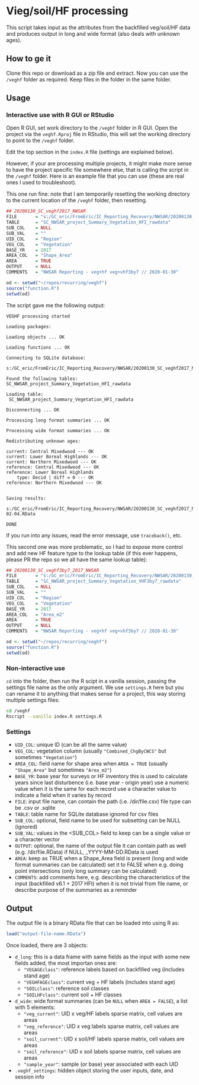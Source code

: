 # Vieg/soil/HF processing

This script takes input as the attributes from the backfilled veg/soil/HF data
and produces output in long and wide format (also deals with unknown ages).

## How to ge it

Clone this repo or download as a zip file and extract.
Now you can use the `/veghf` folder as required.
Keep files in the folder in the same folder.

## Usage

### Interactive use with R GUI or RStudio

Open R GUI, set work directory to the `/veghf` folder in R GUI.
Open the project via the `veghf.Rproj` file in RStudio, this will set the
working directory to point to the `/veghf` folder.

Edit the top section in the `index.R` file (settings are explained below).

However, if your are processing multiple projects, it might make more sense
to have the project specific file somewhere else, that is calling
the script in the `/veghf` folder. Here is an example file that you can use
(these are real ones I used to troubleshoot).

This one run fine: note that I am temporarily resetting the working directory
to the current location of the `/veghf` folder, then resetting.

``` R
## 20200130_SC_veghf2017_NWSAR
FILE       = "s:/GC_eric/FromEric/IC_Reporting_Recovery/NWSAR/20200130_SC_veghf2017_NWSAR.sqlite"
TABLE      = "SC_NWSAR_project_Summary_Vegetation_HFI_rawdata"
SUB_COL    = NULL
SUB_VAL    = ""
UID_COL    = "Region"
VEG_COL    = "Vegetation"
BASE_YR    = 2017
AREA_COL   = "Shape_Area"
AREA       = TRUE
OUTPUT     = NULL
COMMENTS   = "NWSAR Reporting - veg+hf veg+vhf3by7 // 2020-01-30"

od <- setwd("~/repos/recurring/veghf")
source("function.R")
setwd(od)
```

The script gave me the following output:

```
VEGHF processing started

Loading packages:

Loading objects ... OK

Loading functions ... OK

Connecting to SQLite database:
 s:/GC_eric/FromEric/IC_Reporting_Recovery/NWSAR/20200130_SC_veghf2017_NWSAR.sqlite

Found the following tables:
SC_NWSAR_project_Summary_Vegetation_HFI_rawdata

Loading table:
 SC_NWSAR_project_Summary_Vegetation_HFI_rawdata

Disconnecting ... OK

Processing long format summaries ... OK

Processing wide format summaries ... OK

Redistributing unknown ages:

current: Central Mixedwood --- OK
current: Lower Boreal Highlands --- OK
current: Northern Mixedwood --- OK
reference: Central Mixedwood --- OK
reference: Lower Boreal Highlands
	type: Decid | diff = 0 --- OK
reference: Northern Mixedwood --- OK


Saving results:
 s:/GC_eric/FromEric/IC_Reporting_Recovery/NWSAR/20200130_SC_veghf2017_NWSAR_2020-02-04.RData

DONE
```

If you run into any issues, read the error message, use `traceback()`, etc.

This second one was more problematic, so I had to expose more control
and add new HF feature type to the lookup table (if this ever happens,
please PR the repo so we all have the same lookup table):

``` R
## 20200130_SC_veghf3by7_2017_NWSAR
FILE       = "s:/GC_eric/FromEric/IC_Reporting_Recovery/NWSAR/20200130_SC_veghf3by7_2017_NWSAR.sqlite"
TABLE      = "SC_NWSAR_project_Summary_Vegetation_VHF3by7_rawdata"
SUB_COL    = NULL
SUB_VAL    = ""
UID_COL    = "Region"
VEG_COL    = "Vegetation"
BASE_YR    = 2017
AREA_COL   = "Area_m2"
AREA       = TRUE
OUTPUT     = NULL
COMMENTS   = "NWSAR Reporting - veg+hf veg+vhf3by7 // 2020-01-30"

od <- setwd("~/repos/recurring/veghf")
source("function.R")
setwd(od)
```

### Non-interactive use

`cd` into the folder, then run the R scipt in a vanilla session, 
passing the settings file name as the only argument.
We use `settings.R` here but you can rename it to anything 
that makes sense for a project, this way storing multiple settings files:

``` bash
cd /veghf
Rscript --vanilla index.R settings.R
```

### Settings

* `UID_COL`: unique ID (can be all the same value)
* `VEG_COL`: vegetation column (usually `"Combined_ChgByCWCS"` but sometimes `"Vegetation"`)
* `AREA_COL`: field name for shape area when `AREA = TRUE` (usually `"Shape_Area"` but sometimes `"Area_m2"`)
* `BASE_YR`:
  base year for surveys or HF inventory
  this is used to calculate years since last disturbence
  (i.e. base year - origin year)
  use a numeric value when it is the same for each record
  use a character value to indicate a field when it
  varies by record
* `FILE`:
  input file name, can contain the path (i.e. /dir/file.csv)
  file type can be .csv or .sqlite
* `TABLE`:
  table name for SQLite database
  ignored for csv files
* `SUB_COL`:
  optional, field name to be used for subsetting
  can be NULL (ignored)
* `SUB_VAL`:
  values in the <SUB_COL> field to keep
  can be a single value or a character vector
* `OUTPUT`:
  optional, the name of the output file
  it can contain path as well (e.g. /dir/file.RData)
  if NULL, <FILE>_YYYY-MM-DD.RData is used
* `AREA`:
  keep as TRUE when a Shape_Area field is present
  (long and wide format summaries can be calculated)
  set it to FALSE when e.g. doing point intersections
  (only long summary can be calculated)
* `COMMENTS`:
  add comments here, e.g. describing the characteristics
  of the input (backfilled v6.1 + 2017 HFI) when it is
  not trivial from file name, or describe purpose of
  the summaries as a reminder

## Output

The output file is a binary RData file that can be loaded into using R as:

``` R
load("output-file-name.RData")
```

Once loaded, there are 3 objects:

* `d_long`: this is a data frame with same fields as the input with some new fields added, the most importan ones are:
  - `"VEGAGEclass"`: reference labels based on backfilled veg (includes stand age)
  - `"VEGHFAGEclass"`: current veg + HF labels (includes stand age)
  - `"SOILclass"`: reference soil classes
  - `"SOILHFclass"`: current soil + HF classes
* `d_wide`: wide format summaries (can be `NULL` when `AREA = FALSE`), a list with 5 elements:
  - `"veg_current"`: UID x veg/HF labels sparse matrix, cell values are areas
  - `"veg_reference"`: UID x veg labels sparse matrix, cell values are areas
  - `"soil_current"`: UID x soil/HF labels sparse matrix, cell values are areas
  - `"soil_reference"`: UID x soil labels sparse matrix, cell values are areas
  - `"sample_year"`: sample (or base) year associated with each UID
* `.veghf_settings`: hidden object storing the user inputs, date, and session info

